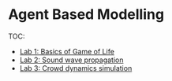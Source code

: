 # Agent Based Modelling

TOC:
  - [Lab 1: Basics of Game of Life](lab1/README.md)
  - [Lab 2: Sound wave propagation](lab2/README.md)
  - [Lab 3: Crowd dynamics simulation](lab3/README.md)
